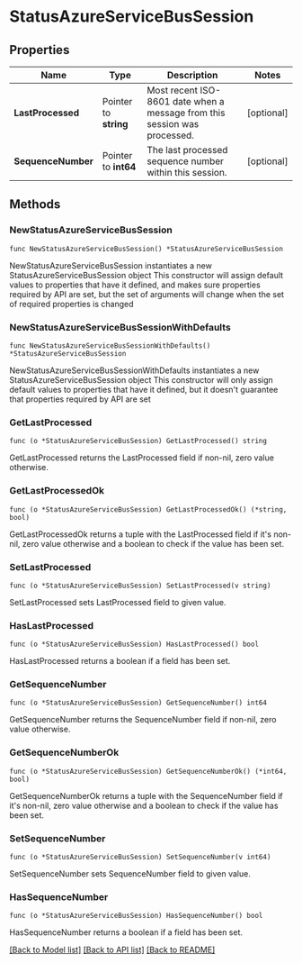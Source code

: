# StatusAzureServiceBusSession

## Properties

Name | Type | Description | Notes
------------ | ------------- | ------------- | -------------
**LastProcessed** | Pointer to **string** | Most recent ISO-8601 date when a message from this session was processed. | [optional] 
**SequenceNumber** | Pointer to **int64** | The last processed sequence number within this session. | [optional] 

## Methods

### NewStatusAzureServiceBusSession

`func NewStatusAzureServiceBusSession() *StatusAzureServiceBusSession`

NewStatusAzureServiceBusSession instantiates a new StatusAzureServiceBusSession object
This constructor will assign default values to properties that have it defined,
and makes sure properties required by API are set, but the set of arguments
will change when the set of required properties is changed

### NewStatusAzureServiceBusSessionWithDefaults

`func NewStatusAzureServiceBusSessionWithDefaults() *StatusAzureServiceBusSession`

NewStatusAzureServiceBusSessionWithDefaults instantiates a new StatusAzureServiceBusSession object
This constructor will only assign default values to properties that have it defined,
but it doesn't guarantee that properties required by API are set

### GetLastProcessed

`func (o *StatusAzureServiceBusSession) GetLastProcessed() string`

GetLastProcessed returns the LastProcessed field if non-nil, zero value otherwise.

### GetLastProcessedOk

`func (o *StatusAzureServiceBusSession) GetLastProcessedOk() (*string, bool)`

GetLastProcessedOk returns a tuple with the LastProcessed field if it's non-nil, zero value otherwise
and a boolean to check if the value has been set.

### SetLastProcessed

`func (o *StatusAzureServiceBusSession) SetLastProcessed(v string)`

SetLastProcessed sets LastProcessed field to given value.

### HasLastProcessed

`func (o *StatusAzureServiceBusSession) HasLastProcessed() bool`

HasLastProcessed returns a boolean if a field has been set.

### GetSequenceNumber

`func (o *StatusAzureServiceBusSession) GetSequenceNumber() int64`

GetSequenceNumber returns the SequenceNumber field if non-nil, zero value otherwise.

### GetSequenceNumberOk

`func (o *StatusAzureServiceBusSession) GetSequenceNumberOk() (*int64, bool)`

GetSequenceNumberOk returns a tuple with the SequenceNumber field if it's non-nil, zero value otherwise
and a boolean to check if the value has been set.

### SetSequenceNumber

`func (o *StatusAzureServiceBusSession) SetSequenceNumber(v int64)`

SetSequenceNumber sets SequenceNumber field to given value.

### HasSequenceNumber

`func (o *StatusAzureServiceBusSession) HasSequenceNumber() bool`

HasSequenceNumber returns a boolean if a field has been set.


[[Back to Model list]](../README.md#documentation-for-models) [[Back to API list]](../README.md#documentation-for-api-endpoints) [[Back to README]](../README.md)



